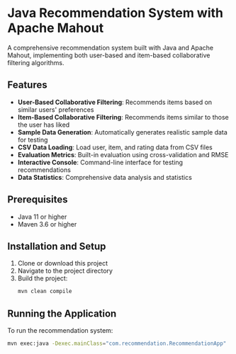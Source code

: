 # Java Recommendation System with Apache Mahout

A comprehensive recommendation system built with Java and Apache Mahout, implementing both user-based and item-based collaborative filtering algorithms.

## Features

- **User-Based Collaborative Filtering**: Recommends items based on similar users' preferences
- **Item-Based Collaborative Filtering**: Recommends items similar to those the user has liked
- **Sample Data Generation**: Automatically generates realistic sample data for testing
- **CSV Data Loading**: Load user, item, and rating data from CSV files
- **Evaluation Metrics**: Built-in evaluation using cross-validation and RMSE
- **Interactive Console**: Command-line interface for testing recommendations
- **Data Statistics**: Comprehensive data analysis and statistics

## Prerequisites

- Java 11 or higher
- Maven 3.6 or higher

## Installation and Setup

1. Clone or download this project
2. Navigate to the project directory
3. Build the project:
   ```bash
   mvn clean compile
   ```

## Running the Application

To run the recommendation system:

```bash
mvn exec:java -Dexec.mainClass="com.recommendation.RecommendationApp"
